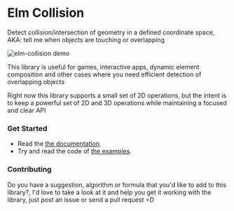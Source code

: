 # Elm Collision

Detect collision/intersection of geometry in a defined coordinate space, AKA: tell me when objects are touching or overlapping

![elm-collision demo](https://raw.githubusercontent.com/burabure/elm-collision/master/elm-collision.gif)

This library is useful for games, interactive apps, dynamic element composition and other cases where you need efficient detection of overlapping objects

Right now this library supports a small set of 2D operations, but the intent is to keep a powerful set of 2D and 3D operations while maintaining a focused and clear API


### Get Started

- Read the [the documentation][docs].
- Try and read the code of [the examples][examples].

[docs]: http://package.elm-lang.org/packages/BuraBure/elm-collision/latest/
[examples]:
http://github.com/burabure/elm-collision/tree/master/examples/


### Contributing

Do you have a suggestion, algorithm or formula that you'd like to add to this library?, I'd love to take a look at it and help you get it working with the library, just post an issue or send a pull request =D
